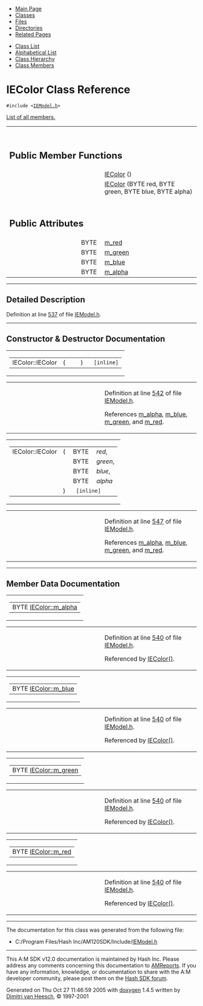 <div class="tabs">

- [Main Page](index.md)
- <span id="current">[Classes](annotated.md)</span>
- [Files](files.md)
- [Directories](dirs.md)
- [Related Pages](pages.md)

</div>

<div class="tabs">

- [Class List](annotated.md)
- [Alphabetical List](classes.md)
- [Class Hierarchy](hierarchy.md)
- [Class Members](functions.md)

</div>

# IEColor Class Reference

`#include <`<a href="IEModel_8h-source.md" class="el"><code>IEModel.h</code></a>`>`

[List of all members.](classIEColor-members.md)

<table data-border="0" data-cellpadding="0" data-cellspacing="0">
<colgroup>
<col style="width: 50%" />
<col style="width: 50%" />
</colgroup>
<tbody>
<tr>
<td></td>
<td></td>
</tr>
<tr>
<td colspan="2"><br />
&#10;<h2 id="public-member-functions">Public Member Functions</h2></td>
</tr>
<tr>
<td class="memItemLeft" style="text-align: right;" data-nowrap="" data-valign="top"> </td>
<td class="memItemRight" data-valign="bottom"><a href="classIEColor.md#0ea24c88bb5e87d9d7f0f8d6e56a410d" class="el">IEColor</a> ()</td>
</tr>
<tr>
<td class="memItemLeft" style="text-align: right;" data-nowrap="" data-valign="top"> </td>
<td class="memItemRight" data-valign="bottom"><a href="classIEColor.md#6a27992c81b3477b3a53bbb5bfd85eb4" class="el">IEColor</a> (BYTE red, BYTE green, BYTE blue, BYTE alpha)</td>
</tr>
<tr>
<td colspan="2"><br />
&#10;<h2 id="public-attributes">Public Attributes</h2></td>
</tr>
<tr>
<td class="memItemLeft" style="text-align: right;" data-nowrap="" data-valign="top">BYTE </td>
<td class="memItemRight" data-valign="bottom"><a href="classIEColor.md#ef4364d30732a62451a3b6378027bbda" class="el">m_red</a></td>
</tr>
<tr>
<td class="memItemLeft" style="text-align: right;" data-nowrap="" data-valign="top">BYTE </td>
<td class="memItemRight" data-valign="bottom"><a href="classIEColor.md#b27a27e1ceec1a227d339ddd737b2fee" class="el">m_green</a></td>
</tr>
<tr>
<td class="memItemLeft" style="text-align: right;" data-nowrap="" data-valign="top">BYTE </td>
<td class="memItemRight" data-valign="bottom"><a href="classIEColor.md#0ed442c4505b643a7ce2219bdf6352b3" class="el">m_blue</a></td>
</tr>
<tr>
<td class="memItemLeft" style="text-align: right;" data-nowrap="" data-valign="top">BYTE </td>
<td class="memItemRight" data-valign="bottom"><a href="classIEColor.md#4886e6e79852ef5dfb91866eb6d07501" class="el">m_alpha</a></td>
</tr>
</tbody>
</table>

------------------------------------------------------------------------

<span id="_details"></span>

## Detailed Description

Definition at line <a href="IEModel_8h-source.md#l00537" class="el">537</a> of file <a href="IEModel_8h-source.md" class="el">IEModel.h</a>.

------------------------------------------------------------------------

## Constructor & Destructor Documentation

<span id="0ea24c88bb5e87d9d7f0f8d6e56a410d" class="anchor"></span>

<table class="mdTable" data-cellpadding="2" data-cellspacing="0">
<colgroup>
<col style="width: 100%" />
</colgroup>
<tbody>
<tr>
<td class="mdRow"><table data-cellpadding="0" data-cellspacing="0" data-border="0">
<tbody>
<tr>
<td class="md" data-nowrap="" data-valign="top">IEColor::IEColor</td>
<td class="md" data-valign="top">( </td>
<td class="mdname1" data-valign="top" data-nowrap=""></td>
<td class="md" data-valign="top"> ) </td>
<td class="md" data-nowrap=""><code> [inline]</code></td>
</tr>
</tbody>
</table></td>
</tr>
</tbody>
</table>

<table data-cellspacing="5" data-cellpadding="0" data-border="0">
<colgroup>
<col style="width: 50%" />
<col style="width: 50%" />
</colgroup>
<tbody>
<tr>
<td> </td>
<td><p>Definition at line <a href="IEModel_8h-source.md#l00542" class="el">542</a> of file <a href="IEModel_8h-source.md" class="el">IEModel.h</a>.</p>
<p>References <a href="IEModel_8h-source.md#l00540" class="el">m_alpha</a>, <a href="IEModel_8h-source.md#l00540" class="el">m_blue</a>, <a href="IEModel_8h-source.md#l00540" class="el">m_green</a>, and <a href="IEModel_8h-source.md#l00540" class="el">m_red</a>.</p></td>
</tr>
</tbody>
</table>

<span id="6a27992c81b3477b3a53bbb5bfd85eb4" class="anchor"></span>

<table class="mdTable" data-cellpadding="2" data-cellspacing="0">
<colgroup>
<col style="width: 100%" />
</colgroup>
<tbody>
<tr>
<td class="mdRow"><table data-cellpadding="0" data-cellspacing="0" data-border="0">
<tbody>
<tr>
<td class="md" data-nowrap="" data-valign="top">IEColor::IEColor</td>
<td class="md" data-valign="top">( </td>
<td class="md" data-nowrap="" data-valign="top">BYTE </td>
<td class="mdname" data-nowrap=""><em>red</em>,</td>
</tr>
<tr>
<td class="md" style="text-align: right;" data-nowrap=""></td>
<td class="md"></td>
<td class="md" data-nowrap="">BYTE </td>
<td class="mdname" data-nowrap=""><em>green</em>,</td>
</tr>
<tr>
<td class="md" style="text-align: right;" data-nowrap=""></td>
<td class="md"></td>
<td class="md" data-nowrap="">BYTE </td>
<td class="mdname" data-nowrap=""><em>blue</em>,</td>
</tr>
<tr>
<td class="md" style="text-align: right;" data-nowrap=""></td>
<td class="md"></td>
<td class="md" data-nowrap="">BYTE </td>
<td class="mdname" data-nowrap=""><em>alpha</em></td>
</tr>
<tr>
<td class="md"></td>
<td class="md">) </td>
<td colspan="2" class="md"><code> [inline]</code></td>
</tr>
</tbody>
</table></td>
</tr>
</tbody>
</table>

<table data-cellspacing="5" data-cellpadding="0" data-border="0">
<colgroup>
<col style="width: 50%" />
<col style="width: 50%" />
</colgroup>
<tbody>
<tr>
<td> </td>
<td><p>Definition at line <a href="IEModel_8h-source.md#l00547" class="el">547</a> of file <a href="IEModel_8h-source.md" class="el">IEModel.h</a>.</p>
<p>References <a href="IEModel_8h-source.md#l00540" class="el">m_alpha</a>, <a href="IEModel_8h-source.md#l00540" class="el">m_blue</a>, <a href="IEModel_8h-source.md#l00540" class="el">m_green</a>, and <a href="IEModel_8h-source.md#l00540" class="el">m_red</a>.</p></td>
</tr>
</tbody>
</table>

------------------------------------------------------------------------

## Member Data Documentation

<span id="4886e6e79852ef5dfb91866eb6d07501" class="anchor"></span>

<table class="mdTable" data-cellpadding="2" data-cellspacing="0">
<colgroup>
<col style="width: 100%" />
</colgroup>
<tbody>
<tr>
<td class="mdRow"><table data-cellpadding="0" data-cellspacing="0" data-border="0">
<tbody>
<tr>
<td class="md" data-nowrap="" data-valign="top">BYTE <a href="classIEColor.md#4886e6e79852ef5dfb91866eb6d07501" class="el">IEColor::m_alpha</a></td>
</tr>
</tbody>
</table></td>
</tr>
</tbody>
</table>

<table data-cellspacing="5" data-cellpadding="0" data-border="0">
<colgroup>
<col style="width: 50%" />
<col style="width: 50%" />
</colgroup>
<tbody>
<tr>
<td> </td>
<td><p>Definition at line <a href="IEModel_8h-source.md#l00540" class="el">540</a> of file <a href="IEModel_8h-source.md" class="el">IEModel.h</a>.</p>
<p>Referenced by <a href="IEModel_8h-source.md#l00542" class="el">IEColor()</a>.</p></td>
</tr>
</tbody>
</table>

<span id="0ed442c4505b643a7ce2219bdf6352b3" class="anchor"></span>

<table class="mdTable" data-cellpadding="2" data-cellspacing="0">
<colgroup>
<col style="width: 100%" />
</colgroup>
<tbody>
<tr>
<td class="mdRow"><table data-cellpadding="0" data-cellspacing="0" data-border="0">
<tbody>
<tr>
<td class="md" data-nowrap="" data-valign="top">BYTE <a href="classIEColor.md#0ed442c4505b643a7ce2219bdf6352b3" class="el">IEColor::m_blue</a></td>
</tr>
</tbody>
</table></td>
</tr>
</tbody>
</table>

<table data-cellspacing="5" data-cellpadding="0" data-border="0">
<colgroup>
<col style="width: 50%" />
<col style="width: 50%" />
</colgroup>
<tbody>
<tr>
<td> </td>
<td><p>Definition at line <a href="IEModel_8h-source.md#l00540" class="el">540</a> of file <a href="IEModel_8h-source.md" class="el">IEModel.h</a>.</p>
<p>Referenced by <a href="IEModel_8h-source.md#l00542" class="el">IEColor()</a>.</p></td>
</tr>
</tbody>
</table>

<span id="b27a27e1ceec1a227d339ddd737b2fee" class="anchor"></span>

<table class="mdTable" data-cellpadding="2" data-cellspacing="0">
<colgroup>
<col style="width: 100%" />
</colgroup>
<tbody>
<tr>
<td class="mdRow"><table data-cellpadding="0" data-cellspacing="0" data-border="0">
<tbody>
<tr>
<td class="md" data-nowrap="" data-valign="top">BYTE <a href="classIEColor.md#b27a27e1ceec1a227d339ddd737b2fee" class="el">IEColor::m_green</a></td>
</tr>
</tbody>
</table></td>
</tr>
</tbody>
</table>

<table data-cellspacing="5" data-cellpadding="0" data-border="0">
<colgroup>
<col style="width: 50%" />
<col style="width: 50%" />
</colgroup>
<tbody>
<tr>
<td> </td>
<td><p>Definition at line <a href="IEModel_8h-source.md#l00540" class="el">540</a> of file <a href="IEModel_8h-source.md" class="el">IEModel.h</a>.</p>
<p>Referenced by <a href="IEModel_8h-source.md#l00542" class="el">IEColor()</a>.</p></td>
</tr>
</tbody>
</table>

<span id="ef4364d30732a62451a3b6378027bbda" class="anchor"></span>

<table class="mdTable" data-cellpadding="2" data-cellspacing="0">
<colgroup>
<col style="width: 100%" />
</colgroup>
<tbody>
<tr>
<td class="mdRow"><table data-cellpadding="0" data-cellspacing="0" data-border="0">
<tbody>
<tr>
<td class="md" data-nowrap="" data-valign="top">BYTE <a href="classIEColor.md#ef4364d30732a62451a3b6378027bbda" class="el">IEColor::m_red</a></td>
</tr>
</tbody>
</table></td>
</tr>
</tbody>
</table>

<table data-cellspacing="5" data-cellpadding="0" data-border="0">
<colgroup>
<col style="width: 50%" />
<col style="width: 50%" />
</colgroup>
<tbody>
<tr>
<td> </td>
<td><p>Definition at line <a href="IEModel_8h-source.md#l00540" class="el">540</a> of file <a href="IEModel_8h-source.md" class="el">IEModel.h</a>.</p>
<p>Referenced by <a href="IEModel_8h-source.md#l00542" class="el">IEColor()</a>.</p></td>
</tr>
</tbody>
</table>

------------------------------------------------------------------------

The documentation for this class was generated from the following file:

- C:/Program Files/Hash Inc/AM120SDK/Include/<a href="IEModel_8h-source.md" class="el">IEModel.h</a>

------------------------------------------------------------------------

<span class="small">This A:M SDK v12.0 documentation is maintained by Hash Inc. Please address any comments concerning this documentation to [AMReports](http://www.hash.com/reports). If you have any information, knowledge, or documentation to share with the A:M developer community, please post them on the [Hash SDK forum](http://www.hash.com/forums/index.php?showforum=11).</span>

Generated on Thu Oct 27 11:46:59 2005 with [<span class="image placeholder" original-image-src="doxygen.png" original-image-title="" height="45" width="100" align="middle" border="0">doxygen</span>](http://www.doxygen.org/index.html) 1.4.5 written by [Dimitri van Heesch](mailto:dimitri@stack.nl), © 1997-2001
